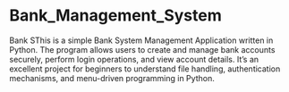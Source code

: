 # Bank_Management_System
Bank SThis is a simple Bank System Management Application written in Python. The program allows users to create and manage bank accounts securely, perform login operations, and view account details. It’s an excellent project for beginners to understand file handling, authentication mechanisms, and menu-driven programming in Python.
